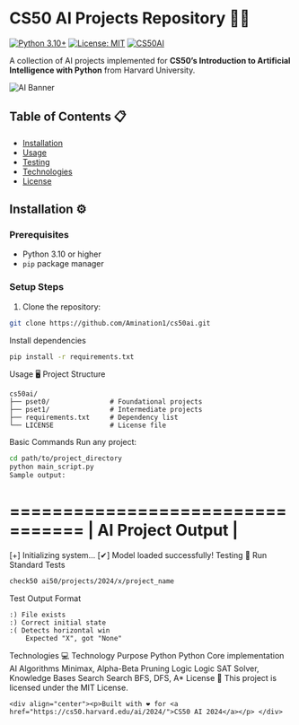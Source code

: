 # CS50 AI Projects Repository 🤖🧠

[![Python 3.10+](https://img.shields.io/badge/Python-3.10%2B-3776AB?logo=python&logoColor=white)](https://www.python.org/)
[![License: MIT](https://img.shields.io/badge/License-MIT-yellow.svg)](https://opensource.org/licenses/MIT)
[![CS50AI](https://img.shields.io/badge/CS50-AI-00b4ab)](https://cs50.harvard.edu/ai/2024/)

A collection of AI projects implemented for **CS50’s Introduction to Artificial Intelligence with Python** from Harvard University.

![AI Banner](https://miro.medium.com/v2/resize:fit:1400/1*Zrv2j1uU5lqiqj5qg_Tz-A.jpeg)

## Table of Contents 📋
- [Installation](#installation-)
- [Usage](#usage-)
- [Testing](#testing-)
- [Technologies](#technologies-)
- [License](#license-)

## Installation ⚙️

### Prerequisites
- Python 3.10 or higher
- `pip` package manager

### Setup Steps
1. Clone the repository:
```bash
git clone https://github.com/Amination1/cs50ai.git
```
Install dependencies

```bash
pip install -r requirements.txt
```
Usage 🖥️
Project Structure
```
cs50ai/
├── pset0/               # Foundational projects
├── pset1/               # Intermediate projects
├── requirements.txt     # Dependency list
└── LICENSE              # License file
```
Basic Commands
Run any project:

```bash
cd path/to/project_directory
python main_script.py
Sample output:
```

=================================
|      AI Project Output        |
=================================

[+] Initializing system...
[✔] Model loaded successfully!
Testing 🧪
Run Standard Tests
```bash
check50 ai50/projects/2024/x/project_name
```
Test Output Format
```
:) File exists
:) Correct initial state
:( Detects horizontal win
    Expected "X", got "None"
```
Technologies 💻
Technology	Purpose
Python Python	Core implementation
AI Algorithms	Minimax, Alpha-Beta Pruning
Logic Logic	SAT Solver, Knowledge Bases
Search Search	BFS, DFS, A*
License 📜
This project is licensed under the MIT License.

```<div align="center"><p>Built with ❤️ for <a href="https://cs50.harvard.edu/ai/2024/">CS50 AI 2024</a></p> </div> ```

